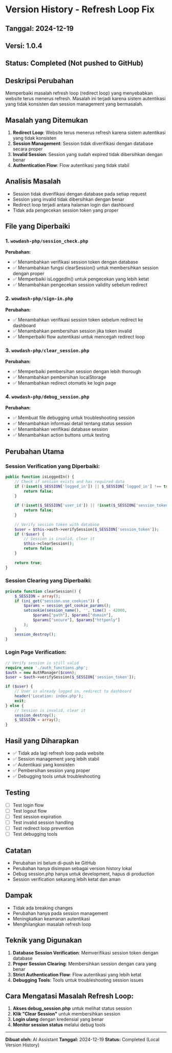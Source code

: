 # Version History - Refresh Loop Fix

## Tanggal: 2024-12-19
## Versi: 1.0.4
## Status: Completed (Not pushed to GitHub)

## Deskripsi Perubahan
Memperbaiki masalah refresh loop (redirect loop) yang menyebabkan website terus menerus refresh. Masalah ini terjadi karena sistem autentikasi yang tidak konsisten dan session management yang bermasalah.

## Masalah yang Ditemukan
1. **Redirect Loop**: Website terus menerus refresh karena sistem autentikasi yang tidak konsisten
2. **Session Management**: Session tidak diverifikasi dengan database secara proper
3. **Invalid Session**: Session yang sudah expired tidak dibersihkan dengan benar
4. **Authentication Flow**: Flow autentikasi yang tidak stabil

## Analisis Masalah
- Session tidak diverifikasi dengan database pada setiap request
- Session yang invalid tidak dibersihkan dengan benar
- Redirect loop terjadi antara halaman login dan dashboard
- Tidak ada pengecekan session token yang proper

## File yang Diperbaiki

### 1. `wowdash-php/session_check.php`
**Perubahan:**
- ✅ Menambahkan verifikasi session token dengan database
- ✅ Menambahkan fungsi clearSession() untuk membersihkan session dengan proper
- ✅ Memperbaiki isLoggedIn() untuk pengecekan yang lebih ketat
- ✅ Menambahkan pengecekan session validity sebelum redirect

### 2. `wowdash-php/sign-in.php`
**Perubahan:**
- ✅ Menambahkan verifikasi session token sebelum redirect ke dashboard
- ✅ Menambahkan pembersihan session jika token invalid
- ✅ Memperbaiki flow autentikasi untuk mencegah redirect loop

### 3. `wowdash-php/clear_session.php`
**Perubahan:**
- ✅ Memperbaiki pembersihan session dengan lebih thorough
- ✅ Menambahkan pembersihan localStorage
- ✅ Menambahkan redirect otomatis ke login page

### 4. `wowdash-php/debug_session.php`
**Perubahan:**
- ✅ Membuat file debugging untuk troubleshooting session
- ✅ Menambahkan informasi detail tentang status session
- ✅ Menambahkan verifikasi database session
- ✅ Menambahkan action buttons untuk testing

## Perubahan Utama

### Session Verification yang Diperbaiki:
```php
public function isLoggedIn() {
    // Check if session exists and has required data
    if (!isset($_SESSION['logged_in']) || $_SESSION['logged_in'] !== true) {
        return false;
    }
    
    if (!isset($_SESSION['user_id']) || !isset($_SESSION['session_token'])) {
        return false;
    }
    
    // Verify session token with database
    $user = $this->auth->verifySession($_SESSION['session_token']);
    if (!$user) {
        // Session is invalid, clear it
        $this->clearSession();
        return false;
    }
    
    return true;
}
```

### Session Clearing yang Diperbaiki:
```php
private function clearSession() {
    $_SESSION = array();
    if (ini_get("session.use_cookies")) {
        $params = session_get_cookie_params();
        setcookie(session_name(), '', time() - 42000,
            $params["path"], $params["domain"],
            $params["secure"], $params["httponly"]
        );
    }
    session_destroy();
}
```

### Login Page Verification:
```php
// Verify session is still valid
require_once './auth_functions.php';
$auth = new AuthManager($conn);
$user = $auth->verifySession($_SESSION['session_token']);

if ($user) {
    // User is already logged in, redirect to dashboard
    header('Location: index.php');
    exit;
} else {
    // Session is invalid, clear it
    session_destroy();
    $_SESSION = array();
}
```

## Hasil yang Diharapkan
- ✅ Tidak ada lagi refresh loop pada website
- ✅ Session management yang lebih stabil
- ✅ Autentikasi yang konsisten
- ✅ Pembersihan session yang proper
- ✅ Debugging tools untuk troubleshooting

## Testing
- [ ] Test login flow
- [ ] Test logout flow
- [ ] Test session expiration
- [ ] Test invalid session handling
- [ ] Test redirect loop prevention
- [ ] Test debugging tools

## Catatan
- Perubahan ini belum di-push ke GitHub
- Perubahan hanya disimpan sebagai version history lokal
- Debug session.php hanya untuk development, hapus di production
- Session verification sekarang lebih ketat dan aman

## Dampak
- Tidak ada breaking changes
- Perubahan hanya pada session management
- Meningkatkan keamanan autentikasi
- Menghilangkan masalah refresh loop

## Teknik yang Digunakan
1. **Database Session Verification**: Memverifikasi session token dengan database
2. **Proper Session Clearing**: Membersihkan session dengan cara yang benar
3. **Strict Authentication Flow**: Flow autentikasi yang lebih ketat
4. **Debugging Tools**: Tools untuk troubleshooting session issues

## Cara Mengatasi Masalah Refresh Loop:
1. **Akses debug_session.php** untuk melihat status session
2. **Klik "Clear Session"** untuk membersihkan session
3. **Login ulang** dengan kredensial yang benar
4. **Monitor session status** melalui debug tools

---
**Dibuat oleh:** AI Assistant
**Tanggal:** 2024-12-19
**Status:** Completed (Local Version History) 